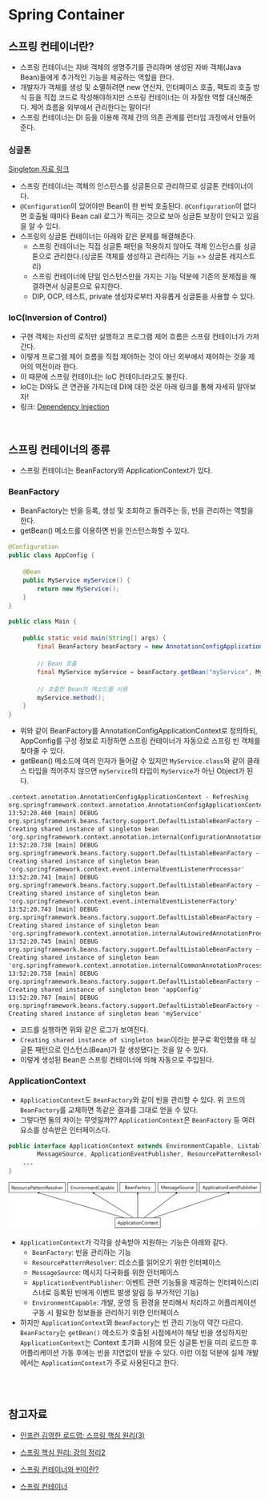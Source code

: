 # Spring Container

## 스프링 컨테이너란?

- 스프링 컨테이너는 자바 객체의 생명주기를 관리하며 생성된 자바 객체(Java Bean)들에게 추가적인 기능을 제공하는 역할을 한다.
- 개발자가 객체를 생성 및 소멸하려면 new 연산자, 인터페이스 호출, 팩토리 호출 방식 등을 직접 코드로 작성해야하지만 스프링 컨테이너는 이 자잘한 역할 대신해준다. 제어 흐름을 외부에서 관리한다는 말이다!
- 스프링 컨테이너는 DI 등을 이용해 객체 간의 의존 관계를 런타임 과정에서 만들어준다.

### 싱글톤

[Singleton 자료 링크](../../../Design-Pattern/02_Singleton.md)

- 스프링 컨테이너는 객체의 인스턴스를 싱글톤으로 관리하므로 싱글톤 컨테이너이다.
- `@Configuration`이 있어야만 Bean이 한 번씩 호출된다. `@Configuration`이 없다면 호출될 때마다 Bean call 로그가 찍히는 것으로 보아 싱글톤 보장이 안되고 있음을 알 수 있다.
- 스프링의 싱글톤 컨테이너는 아래와 같은 문제를 해결해준다.
  - 스프링 컨테이너는 직접 싱글톤 패턴을 적용하지 않아도 객체 인스턴스를 싱글톤으로 관리한다.(싱글톤 객체를 생성하고 관리하는 기능 => 싱글톤 레지스트리)
  - 스프링 컨테이너에 단일 인스턴스만을 가지는 기능 덕분에 기존의 문제점을 해결하면서 싱글톤으로 유지한다.
  - DIP, OCP, 테스트, private 생성자로부터 자유롭게 싱글톤을 사용할 수 있다.

### IoC(Inversion of Control)

- 구현 객체는 자신의 로직만 실행하고 프로그램 제어 흐름은 스프링 컨테이너가 가져간다.
- 이렇게 프로그램 제어 흐름을 직접 제어하는 것이 아닌 외부에서 제어하는 것을 제어의 역전이라 한다.
- 이 때문에 스프링 컨테이너는 IoC 컨테이너라고도 불린다.
- IoC는 DI와도 큰 연관을 가지는데 DI에 대한 것은 아래 링크를 통해 자세히 알아보자!
- 링크: [Dependency Injection](./04_Dependency_Injection.md)

<br/>

## 스프링 컨테이너의 종류

- 스프링 컨테이너는 BeanFactory와 ApplicationContext가 있다.

### BeanFactory

- BeanFactory는 빈을 등록, 생성 및 조회하고 돌려주는 등, 빈을 관리하는 역할을 한다.
- getBean() 메소드를 이용하면 빈을 인스턴스화할 수 있다.

```java
@Configuration
public class AppConfig {

    @Bean
    public MyService myService() {
        return new MyService();
    }
}
```

```java
public class Main {

    public static void main(String[] args) {
        final BeanFactory beanFactory = new AnnotationConfigApplicationContext(AppConfig.class);

        // Bean 호출
        final MyService myService = beanFactory.getBean("myService", MyService.class);

        // 호출한 Bean의 메소드를 사용
        myService.method();
    }
}
```

- 위와 같이 BeanFactory를 AnnotationConfigApplicationContext로 정의하되, AppConfig를 구성 정보로 지정하면 스프링 컨테이너가 자동으로 스프링 빈 객체를 찾아줄 수 있다.
- getBean() 메소드에 여러 인자가 들어갈 수 있지만 `MyService.class`와 같이 클래스 타입을 적어주지 않으면 `myService`의 타입이 `MyService`가 아닌 Object가 된다.

```log
.context.annotation.AnnotationConfigApplicationContext - Refreshing org.springframework.context.annotation.AnnotationConfigApplicationContext@4e718207
13:52:20.460 [main] DEBUG org.springframework.beans.factory.support.DefaultListableBeanFactory - Creating shared instance of singleton bean 'org.springframework.context.annotation.internalConfigurationAnnotationProcessor'
13:52:20.738 [main] DEBUG org.springframework.beans.factory.support.DefaultListableBeanFactory - Creating shared instance of singleton bean 'org.springframework.context.event.internalEventListenerProcessor'
13:52:20.741 [main] DEBUG org.springframework.beans.factory.support.DefaultListableBeanFactory - Creating shared instance of singleton bean 'org.springframework.context.event.internalEventListenerFactory'
13:52:20.743 [main] DEBUG org.springframework.beans.factory.support.DefaultListableBeanFactory - Creating shared instance of singleton bean 'org.springframework.context.annotation.internalAutowiredAnnotationProcessor'
13:52:20.745 [main] DEBUG org.springframework.beans.factory.support.DefaultListableBeanFactory - Creating shared instance of singleton bean 'org.springframework.context.annotation.internalCommonAnnotationProcessor'
13:52:20.758 [main] DEBUG org.springframework.beans.factory.support.DefaultListableBeanFactory - Creating shared instance of singleton bean 'appConfig'
13:52:20.767 [main] DEBUG org.springframework.beans.factory.support.DefaultListableBeanFactory - Creating shared instance of singleton bean 'myService'
```

- 코드를 실행하면 위와 같은 로그가 보여진다.
- `Creating shared instance of singleton bean`이라는 문구로 확인했을 때 싱글톤 패턴으로 인스턴스(Bean)가 잘 생성됐다는 것을 알 수 있다.
- 이렇게 생성된 Bean은 스프링 컨테이너에 의해 자동으로 주입된다.

### ApplicationContext

- `ApplicationContext`도 `BeanFactory`와 같이 빈을 관리할 수 있다. 위 코드의 `BeanFactory`를 교체하면 똑같은 결과를 그대로 얻을 수 있다.
- 그렇다면 둘의 차이는 무엇일까?? `ApplicationContext`은 `BeanFactory` 등 여러 요소를 상속받은 인터페이스다.

```java
public interface ApplicationContext extends EnvironmentCapable, ListableBeanFactory, HierarchicalBeanFactory,
		MessageSource, ApplicationEventPublisher, ResourcePatternResolver {
	...
}
```

<img src="img/concept3.png">

- `ApplicationContext`가 각각을 상속받아 지원하는 기능은 아래와 같다.
  - `BeanFactory`: 빈을 관리하는 기능
  - `ResourcePatternResolver`: 리소스를 읽어오기 위한 인터페이스
  - `MessageSource`: 메시지 다국화를 위한 인터페이스
  - `ApplicationEventPublisher`: 이벤트 관련 기능들을 제공하는 인터페이스(리스너로 등록된 빈에게 이벤트 발생 알림 등 부가적인 기능)
  - `EnvironmentCapable`: 개발, 운영 등 환경을 분리해서 처리하고 어플리케이션 구동 시 필요한 정보들을 관리하기 위한 인터페이스
- 하지만 `ApplicationContext`와 `BeanFactory`는 빈 관리 기능이 약간 다르다. `BeanFactory`는 `getBean()` 메소드가 호출된 시점에서야 해당 빈을 생성하지만 `ApplicationContext`는 Context 초기화 시점에 모든 싱글톤 빈을 미리 로드한 후 어플리케이션 가동 후에는 빈을 지연없이 받을 수 있다. 이런 이점 덕분에 실제 개발에서는 `ApplicationContext`가 주로 사용된다고 한다.

<br/>

<br/>

## 참고자료

- [인프런 김영한 로드맵: 스프링 핵심 원리(3)](https://roadofdevelopment.tistory.com/70?category=463221)

- [스프링 핵심 원리: 강의 정리2](https://velog.io/@easyhyun00/Spring-%EC%8A%A4%ED%94%84%EB%A7%81-%ED%95%B5%EC%8B%AC-%EC%9B%90%EB%A6%AC-%EA%B8%B0%EB%B3%B8%ED%8E%B8-%EC%9C%A0%EB%A3%8C%EA%B0%95%EC%9D%98-%EA%B0%95%EC%9D%98-%EC%A0%95%EB%A6%AC-2)

- [스프링 컨테이너와 빈이란?](https://steady-coding.tistory.com/459)

- [스프링 컨테이너](https://dev-aiden.com/spring/Spring-Container/)
